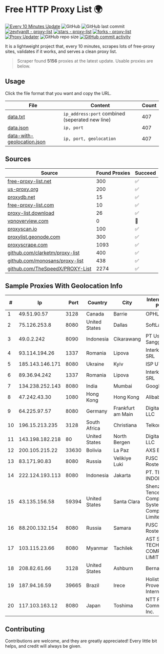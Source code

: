 
# Free HTTP Proxy List 🌍

[![Every 10 Minutes Update](https://github.com/mertguvencli/http-proxy-list/actions/workflows/main.yml/badge.svg?branch=main)](https://github.com/mertguvencli/http-proxy-list/actions/workflows/main.yml)
![GitHub](https://img.shields.io/github/license/mertguvencli/http-proxy-list)
![GitHub last commit](https://img.shields.io/github/last-commit/mertguvencli/http-proxy-list)
[![zevtyardt - proxy-list](https://img.shields.io/static/v1?label=zevtyardt&message=proxy-list&color=blue&logo=github)](https://github.com/zevtyardt/proxy-list "Go to GitHub repo")
[![stars - proxy-list](https://img.shields.io/github/stars/zevtyardt/proxy-list?style=social)](https://github.com/zevtyardt/proxy-list)
[![forks - proxy-list](https://img.shields.io/github/forks/zevtyardt/proxy-list?style=social)](https://github.com/zevtyardt/proxy-list)
[![Proxy Updater](https://github.com/zevtyardt/proxy-list/workflows/Proxy%20Updater/badge.svg)](https://github.com/zevtyardt/proxy-list/actions?query=workflow:"Proxy+Updater")
![GitHub repo size](https://img.shields.io/github/repo-size/zevtyardt/proxy-list)
[![GitHub commit activity](https://img.shields.io/github/commit-activity/m/zevtyardt/proxy-list?logo=commits)](https://github.com/zevtyardt/proxy-list/commits/main)

It is a lightweight project that, every 10 minutes, scrapes lots of free-proxy sites, validates if it works, and serves a clean proxy list.

> Scraper found **5156** proxies at the latest update. Usable proxies are below.

## Usage

Click the file format that you want and copy the URL.

|File|Content|Count|
|----|-------|-----|
|[data.txt](https://raw.githubusercontent.com/mertguvencli/http-proxy-list/main/proxy-list/data.txt)|`ip_address:port` combined (seperated new line)|407|
|[data.json](https://raw.githubusercontent.com/mertguvencli/http-proxy-list/main/proxy-list/data.json)|`ip, port`|407|
|[data-with-geolocation.json](https://raw.githubusercontent.com/mertguvencli/http-proxy-list/main/proxy-list/data-with-geolocation.json)|`ip, port, geolocation`|407|

## Sources

|Source|Found Proxies|Succeed|
|------|-------------|-------|
|[free-proxy-list.net](https://free-proxy-list.net)|300|✅|
|[us-proxy.org](https://www.us-proxy.org)|200|✅|
|[proxydb.net](http://proxydb.net)|15|✅|
|[free-proxy-list.com](https://free-proxy-list.com/?page=&port=&type%5B%5D=http&type%5B%5D=https&up_time=0&search=Search)|10|✅|
|[proxy-list.download](https://www.proxy-list.download/HTTP)|26|✅|
|[vpnoverview.com](https://vpnoverview.com/privacy/anonymous-browsing/free-proxy-servers)|0|🚫|
|[proxyscan.io](https://www.proxyscan.io)|100|✅|
|[proxylist.geonode.com](https://proxylist.geonode.com/api/proxy-list?limit=300&page=1&sort_by=lastChecked&sort_type=desc&protocols=http,https)|300|✅|
|[proxyscrape.com](https://api.proxyscrape.com/v2/?request=displayproxies&protocol=http&timeout=10000&country=all&ssl=all&anonymity=all)|1093|✅|
|[github.com/clarketm/proxy-list](https://raw.githubusercontent.com/clarketm/proxy-list/master/proxy-list-raw.txt)|400|✅|
|[github.com/monosans/proxy-list](https://raw.githubusercontent.com/monosans/proxy-list/main/proxies/http.txt)|438|✅|
|[github.com/TheSpeedX/PROXY-List](https://raw.githubusercontent.com/TheSpeedX/PROXY-List/master/http.txt)|2274|✅|


## Sample Proxies With Geolocation Info

|#|Ip|Port|Country|City|Internet Service Provider|
|-|--|----|-------|----|-------------------------|
|1|49.51.90.57|3128|Canada|Barrie|OPHL|
|2|75.126.253.8|8080|United States|Dallas|SoftLayer|
|3|49.0.2.242|8090|Indonesia|Cikarawang|PT Usaha Adi Sanggoro|
|4|93.114.194.26|1337|Romania|Lipova|Interkvm Host SRL|
|5|185.143.146.171|8080|Ukraine|Kyiv|ISP UTELS|
|6|89.36.94.242|1337|Romania|Lipova|Interkvm Host SRL|
|7|134.238.252.143|8080|India|Mumbai|Google LLC|
|8|47.242.43.30|1080|Hong Kong|Hong Kong|Alibaba.com LLC|
|9|64.225.97.57|8080|Germany|Frankfurt am Main|DigitalOcean, LLC|
|10|196.15.213.235|3128|South Africa|Christiana|Telkom SA Ltd.|
|11|143.198.182.218|80|United States|North Bergen|DigitalOcean, LLC|
|12|200.105.215.22|33630|Bolivia|La Paz|AXS Bolivia S. A.|
|13|83.171.90.83|8080|Russia|Velikiye Luki|PJSC Rostelecom|
|14|222.124.193.113|8080|Indonesia|Jakarta|PT. TELKOM INDONESIA|
|15|43.135.156.58|59394|United States|Santa Clara|Shenzhen Tencent Computer Systems Company Limited|
|16|88.200.132.154|8080|Russia|Samara|PJSC Rostelecom|
|17|103.115.23.66|8080|Myanmar|Tachilek|AST SYSTEM TECHNOLOGY COMPANY LIMITED|
|18|208.82.61.66|3128|United States|Ashburn|Bernardi Sounds|
|19|187.94.16.59|39665|Brazil|Irece|Holistica Provedor Internet Ltda|
|20|117.103.163.12|8080|Japan|Toshima|NTT PC Communications, Inc.|



## Contributing

Contributions are welcome, and they are greatly appreciated! Every
little bit helps, and credit will always be given.

